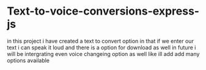# Text-to-voice-conversions-express-js
in this project i have created a text to convert option in that if we enter our text i can speak it loud and there is a option for download as well in future i will be intergrating even voice changeing option as well like ill add add many options available 